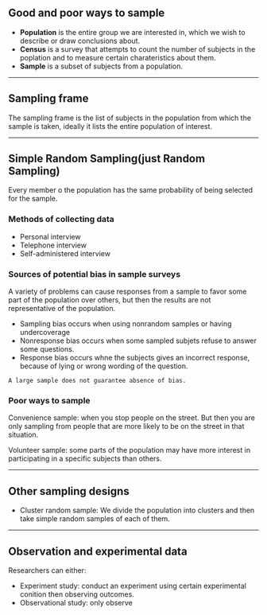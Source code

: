 ## Good and poor ways to sample

- **Population** is the entire group we are interested in, which we wish to describe or draw conclusions about.
- **Census** is a survey that attempts to count the number of subjects in the poplation and to measure certain charateristics about them.
- **Sample** is a subset of subjects from a population.

---

## Sampling frame

The sampling frame is the list of subjects in the population from which the sample is taken, ideally it lists the entire population of interest.

---

## Simple Random Sampling(just Random Sampling)

Every member o the population has the same probability of being selected for the sample.


### Methods of collecting data

- Personal interview
- Telephone interview
- Self-administered interview


### Sources of potential bias in sample surveys

A variety of problems can cause responses from a sample to favor some part of the population over others, but then the results are not representative of the population.

- Sampling bias occurs when using nonrandom samples or having undercoverage
- Nonresponse bias occurs when some sampled subjets refuse to answer some questions.
- Response bias occurs whne the subjects gives an incorrect response, because of lying or wrong wording of the question.


```ad-warning
A large sample does not guarantee absence of bias.
```


### Poor ways to sample

Convenience sample: when you stop people on the street. But then you are only sampling from people that are more likely to be on the street in that situation.

Volunteer sample: some parts of the population may have more interest in participating in a specific subjects than others.

---

## Other sampling designs

- Cluster random sample: We divide the population into clusters and then take simple random samples of each of them.

---

## Observation and experimental data

Researchers can either:
- Experiment study: conduct an experiment using certain experimental conition then observing outcomes.
- Observational study: only observe 
